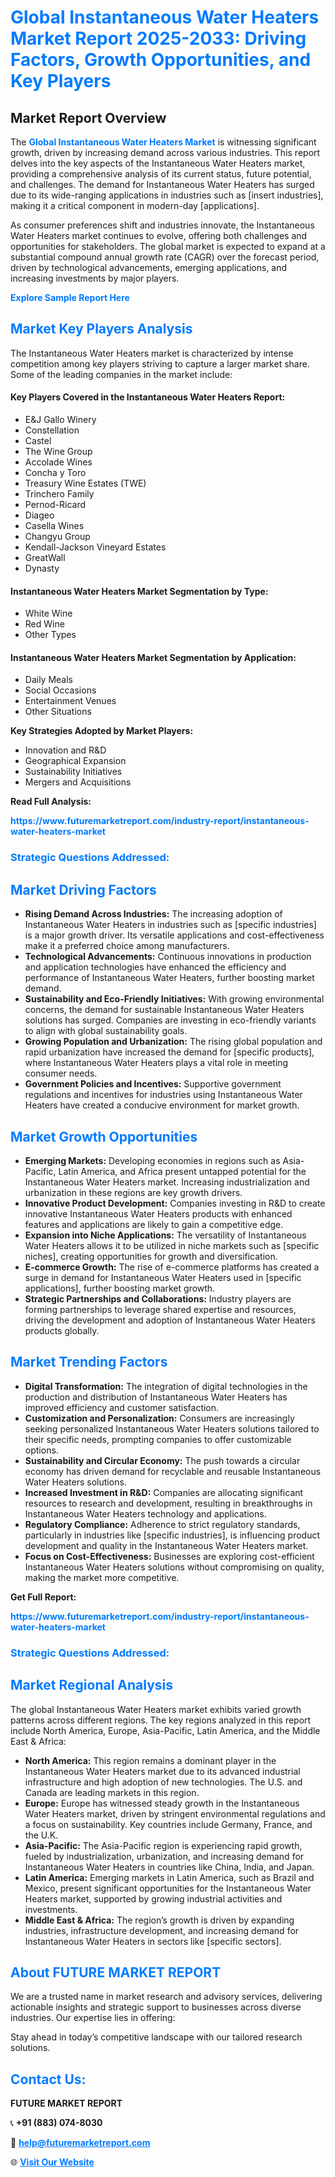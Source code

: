 <h1 style="color: #007BFF;">Global Instantaneous Water Heaters Market Report 2025-2033: Driving Factors, Growth Opportunities, and Key Players</h1>

<section id="overview">
<h2>Market Report Overview</h2>
<p>The <a href="https://www.futuremarketreport.com/industry-report/instantaneous-water-heaters-market" style="color: #007BFF; text-decoration: none;"><strong>Global Instantaneous Water Heaters Market</strong></a> is witnessing significant growth, driven by increasing demand across various industries. This report delves into the key aspects of the Instantaneous Water Heaters market, providing a comprehensive analysis of its current status, future potential, and challenges. The demand for Instantaneous Water Heaters has surged due to its wide-ranging applications in industries such as [insert industries], making it a critical component in modern-day [applications].</p>
<p>As consumer preferences shift and industries innovate, the Instantaneous Water Heaters market continues to evolve, offering both challenges and opportunities for stakeholders. The global market is expected to expand at a substantial compound annual growth rate (CAGR) over the forecast period, driven by technological advancements, emerging applications, and increasing investments by major players.</p>
</section>

<section id="overview">
<p><a href="https://www.futuremarketreport.com/request-sample/reportId=32069" style="color: #007BFF; text-decoration: none;"><strong>Explore Sample Report Here</strong></a></p>
</section>

<section id="key-players">
<h2 style="color: #007BFF;">Market Key Players Analysis</h2>
<p>The Instantaneous Water Heaters market is characterized by intense competition among key players striving to capture a larger market share. Some of the leading companies in the market include:</p>
<h4>Key Players Covered in the Instantaneous Water Heaters Report:</h4>
<ul><li>E&amp;J Gallo Winery</li><li>Constellation</li><li>Castel</li><li>The Wine Group</li><li>Accolade Wines</li><li>Concha y Toro</li><li>Treasury Wine Estates (TWE)</li><li>Trinchero Family</li><li>Pernod-Ricard</li><li>Diageo</li><li>Casella Wines</li><li>Changyu Group</li><li>Kendall-Jackson Vineyard Estates</li><li>GreatWall</li><li>Dynasty</li></ul>
<h4>Instantaneous Water Heaters Market Segmentation by Type:</h4>
<ul><li>White Wine</li><li>Red Wine</li><li>Other Types</li></ul>

<h4>Instantaneous Water Heaters Market Segmentation by Application:</h4>
<ul><li>Daily Meals</li><li>Social Occasions</li><li>Entertainment Venues</li><li>Other Situations</li></ul>
<p><strong>Key Strategies Adopted by Market Players:</strong></p>
<ul>
<li>Innovation and R&D</li>
<li>Geographical Expansion</li>
<li>Sustainability Initiatives</li>
<li>Mergers and Acquisitions</li>
</ul>
</section>

<section>
<p><strong>Read Full Analysis: </strong></p><a href="https://www.futuremarketreport.com/industry-report/instantaneous-water-heaters-market" style="color: #007BFF; text-decoration: none;"><strong>https://www.futuremarketreport.com/industry-report/instantaneous-water-heaters-market</strong></a>
<h3 style="color: #007BFF;">Strategic Questions Addressed:</h3>
</section>

<section id="driving-factors">
<h2 style="color: #007BFF;">Market Driving Factors</h2>
<ul>
<li><strong>Rising Demand Across Industries:</strong> The increasing adoption of Instantaneous Water Heaters in industries such as [specific industries] is a major growth driver. Its versatile applications and cost-effectiveness make it a preferred choice among manufacturers.</li>
<li><strong>Technological Advancements:</strong> Continuous innovations in production and application technologies have enhanced the efficiency and performance of Instantaneous Water Heaters, further boosting market demand.</li>
<li><strong>Sustainability and Eco-Friendly Initiatives:</strong> With growing environmental concerns, the demand for sustainable Instantaneous Water Heaters solutions has surged. Companies are investing in eco-friendly variants to align with global sustainability goals.</li>
<li><strong>Growing Population and Urbanization:</strong> The rising global population and rapid urbanization have increased the demand for [specific products], where Instantaneous Water Heaters plays a vital role in meeting consumer needs.</li>
<li><strong>Government Policies and Incentives:</strong> Supportive government regulations and incentives for industries using Instantaneous Water Heaters have created a conducive environment for market growth.</li>
</ul>
</section>

<section id="growth-opportunities">
<h2 style="color: #007BFF;">Market Growth Opportunities</h2>
<ul>
<li><strong>Emerging Markets:</strong> Developing economies in regions such as Asia-Pacific, Latin America, and Africa present untapped potential for the Instantaneous Water Heaters market. Increasing industrialization and urbanization in these regions are key growth drivers.</li>
<li><strong>Innovative Product Development:</strong> Companies investing in R&D to create innovative Instantaneous Water Heaters products with enhanced features and applications are likely to gain a competitive edge.</li>
<li><strong>Expansion into Niche Applications:</strong> The versatility of Instantaneous Water Heaters allows it to be utilized in niche markets such as [specific niches], creating opportunities for growth and diversification.</li>
<li><strong>E-commerce Growth:</strong> The rise of e-commerce platforms has created a surge in demand for Instantaneous Water Heaters used in [specific applications], further boosting market growth.</li>
<li><strong>Strategic Partnerships and Collaborations:</strong> Industry players are forming partnerships to leverage shared expertise and resources, driving the development and adoption of Instantaneous Water Heaters products globally.</li>
</ul>
</section>

<section id="trending-factors">
<h2 style="color: #007BFF;">Market Trending Factors</h2>
<ul>
<li><strong>Digital Transformation:</strong> The integration of digital technologies in the production and distribution of Instantaneous Water Heaters has improved efficiency and customer satisfaction.</li>
<li><strong>Customization and Personalization:</strong> Consumers are increasingly seeking personalized Instantaneous Water Heaters solutions tailored to their specific needs, prompting companies to offer customizable options.</li>
<li><strong>Sustainability and Circular Economy:</strong> The push towards a circular economy has driven demand for recyclable and reusable Instantaneous Water Heaters solutions.</li>
<li><strong>Increased Investment in R&D:</strong> Companies are allocating significant resources to research and development, resulting in breakthroughs in Instantaneous Water Heaters technology and applications.</li>
<li><strong>Regulatory Compliance:</strong> Adherence to strict regulatory standards, particularly in industries like [specific industries], is influencing product development and quality in the Instantaneous Water Heaters market.</li>
<li><strong>Focus on Cost-Effectiveness:</strong> Businesses are exploring cost-efficient Instantaneous Water Heaters solutions without compromising on quality, making the market more competitive.</li>
</ul>
</section>

<section>
<p><strong>Get Full Report: </strong></p><a href="https://www.futuremarketreport.com/industry-report/instantaneous-water-heaters-market" style="color: #007BFF; text-decoration: none;"><strong>https://www.futuremarketreport.com/industry-report/instantaneous-water-heaters-market</strong></a>
<h3 style="color: #007BFF;">Strategic Questions Addressed:</h3>
</section>


<section id="regional-analysis">
<h2 style="color: #007BFF;">Market Regional Analysis</h2>
<p>The global Instantaneous Water Heaters market exhibits varied growth patterns across different regions. The key regions analyzed in this report include North America, Europe, Asia-Pacific, Latin America, and the Middle East & Africa:</p>
<ul>
<li><strong>North America:</strong> This region remains a dominant player in the Instantaneous Water Heaters market due to its advanced industrial infrastructure and high adoption of new technologies. The U.S. and Canada are leading markets in this region.</li>
<li><strong>Europe:</strong> Europe has witnessed steady growth in the Instantaneous Water Heaters market, driven by stringent environmental regulations and a focus on sustainability. Key countries include Germany, France, and the U.K.</li>
<li><strong>Asia-Pacific:</strong> The Asia-Pacific region is experiencing rapid growth, fueled by industrialization, urbanization, and increasing demand for Instantaneous Water Heaters in countries like China, India, and Japan.</li>
<li><strong>Latin America:</strong> Emerging markets in Latin America, such as Brazil and Mexico, present significant opportunities for the Instantaneous Water Heaters market, supported by growing industrial activities and investments.</li>
<li><strong>Middle East & Africa:</strong> The region’s growth is driven by expanding industries, infrastructure development, and increasing demand for Instantaneous Water Heaters in sectors like [specific sectors].</li>
</ul>
</section>

<footer>
<h2 style="color: #007BFF;">About FUTURE MARKET REPORT</h2>
<p>We are a trusted name in market research and advisory services, delivering actionable insights and strategic support to businesses across diverse industries. Our expertise lies in offering:</p>

<p>Stay ahead in today’s competitive landscape with our tailored research solutions.</p>

<h2 style="color: #007BFF;">Contact Us:</h2>
<p><strong>FUTURE MARKET REPORT</strong></p>
<p>📞 <strong>+91 (883) 074-8030</strong></p>
<p>📧 <strong><a href="mailto:help@futuremarketreport.com" style="color: #007BFF;">help@futuremarketreport.com</a></strong></p>
<p>🌐 <strong><a href="https://www.futuremarketreport.com/" style="color: #007BFF;">Visit Our Website</a></strong></p>
</footer>